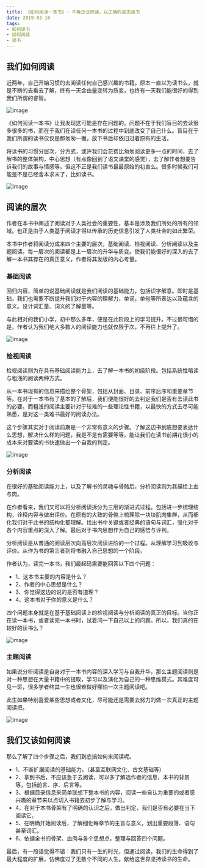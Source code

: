 ```yaml
---
title: 《如何阅读一本书》- 不再泛泛而读，以正确的姿态读书
date: 2019-03-16
tags: 
- 如何读书
- 如何阅读
- 读书
---
```


## 我们如何阅读

近两年，自己开始习惯的去阅读任何自己感兴趣的书籍。原本一直以为读书么，就是不断的去看去了解，终有一天会由量变转为质变，也终有一天我们能很好的得到我们所谓的睿智。

![image](http://image.freefe.cc/bookcase-books-bookshop-220326.jpg)

《如何阅读一本书》让我发现这可能是存在问题的。问题不在于我们盲目的去读很多很多的书，而在于我们在读任何一本书的过程中到底改变了自己什么。盲目在于我们所谓的读书仅仅是那匆匆一撇，放下书后却依旧过着原有的生活。

将读书的习惯分层次，分方式，或许我们会花费比匆匆阅读更多一点的时间，去了解书的整体架构，中心思想（有点像回到了语文课堂的感觉），去了解作者想要告诉我们的故事与情感等。但这不正是我们读书最最原始的初衷么。很多时候我们可能是不是已经舍本求末了，比如读书。

![image](http://image.freefe.cc/blur-book-close-up-1485114.jpg)

## 阅读的层次

作者在本书中阐述了阅读对于人类社会的重要性，基本是涉及我们所处的所有的领域。也正是由于人类基于阅读才得以传承的历史信息引发了人类社会的如此繁荣。

本书中作者将阅读分成来四个主要的层次，基础阅读、检视阅读、分析阅读以及主题阅读。每一层次的阅读都是上一层次的升华与质变。使我们能很好的深入的去了解一本书其存在的真正意义，作者将其发版的内心考量。

### 基础阅读

回归内容，简单的说基础阅读就是我们阅读的基础能力，包括识字解意。即时是基础，我们也需要不断提升我们对于内容的理解力，单词，单句等所表达以及蕴含的意义。设计词汇量、词义的了解量等。

与此相对的我们小学，初中那么多年，便是在此阶段上的学习提升。不过很可惜的是，作者认为我们绝大多数人的阅读能力也就仅限于次，不再往上提升了。

![image](http://image.freefe.cc/abc-alphabet-blackboard-265076.jpg)

### 检视阅读

检视阅读则为在具有基础阅读能力上，去了解一本书的初级阶段。包括系统性略读与粗浅的阅读两种方式。

从一本书现有的信息来描绘整个骨架，包括从封面、目录、前序后序和重要章节等。在对于一本书有了基本的了解后，我们便能很好的去判定我们是否有去读此书的必要。而粗浅的阅读主要针对于较难的一些理论性书籍，以最快的方式去尽可能熟悉，是对这一类难书最好的阅读办法。

这个步骤其实对于阅读前期是一个非常有意义的步骤。了解这边书到底想要表达什么思想，解决什么样的问题，我是不是有需要等等。能让我们在读书前期花很小的成本来对要读的书快速做出一个自我的判定。

![image](http://image.freefe.cc/fish-fish-bones-museum-9365.jpg)

### 分析阅读

在很好的基础阅读能力上，以及了解书的灵魂与骨骼后，分析阅读则为其描绘上血与肉。

在作者看来，我们又可以将分析阅读拆分为三层的渐进式过程。包括进一步梳理结构，诠释内容与做出评价。在原有的大致的骨骼上梳理除一块块肌肉集群，从而细化我们对于此书的结构化都理解。找出书中关键或者经典的语句与词汇，强化对于各个内容重点的深入了解。最后对于书内思想作为自己的感悟与评判。

分析阅读是从普通的阅读层次向高层次阅读进阶的一个过程。从理解学习到吸收与评价。从作为书的第三者到将书融入自己思想的一个阶段。

作者认为，读完一本书，我们最起码需要能回答以下四个问题：

- 1、这本书主要的内容是什么？
- 2、作者的中心思想是什么？
- 3、你觉得这边的说的是否有道理？
- 4、这本书对于你的意义是什么？

四个问题本身就是在基于基础阅读上的检视阅读与分析阅读的真正的目标。当你正在读一本书，或者读完一本书时，试着问一下自己以上的问题。所以，我们真的在较好的读书么？

![image](http://image.freefe.cc/ben-white-197680-unsplash.jpg)

### 主题阅读

如果说分析阅读是自身对于一本书内容的深入学习与自我升华，那么主题阅读则是对一种思想在大量书籍中的提取，学习以及演化为自己的一种思维模式。其难度可见一斑，很多学者终其一生也很难做好哪怕一次主题阅读吧。

此生如果特别喜爱某些思想或者文化，尽可能还是需要去努力的做一次真正的主题阅读把。

![image](http://image.freefe.cc/michal-parzuchowski-567121-unsplash.jpg)

## 我们又该如何阅读

那么了解了四个步骤之后，我们到底搞如何来阅读呢。

- 1、不断扩展阅读的基础能力。（甚至互联网文化、古文基础等）
- 2、拿到书后，不应该急于去阅读，可以多了解选作者的信息，本书的背景等，包括前言、序、后言等。
- 3、根据目录信息来简单联想下整本书的内容，阅读一些自认为重要的或者感兴趣的章节来以点切入书籍去初步了解与学习。
- 4、在对于本书骨架有了明确的认识之后，做出判定，我们是否有必要在当下阅读它。
- 5、在明确开始阅读后，了解细化每章节的主旨与意义，划出重要段落、语句甚至词汇。
- 6、依据全书的骨架、血肉与各个思想点，整理与回答四个问题。

最后，有一段话觉得不错：我们只有一生的时光，但通过阅读，我们的生命得到了最大程度的扩展，仿佛度过了无数个不同的人生。献给这世界坚持读书的生命。